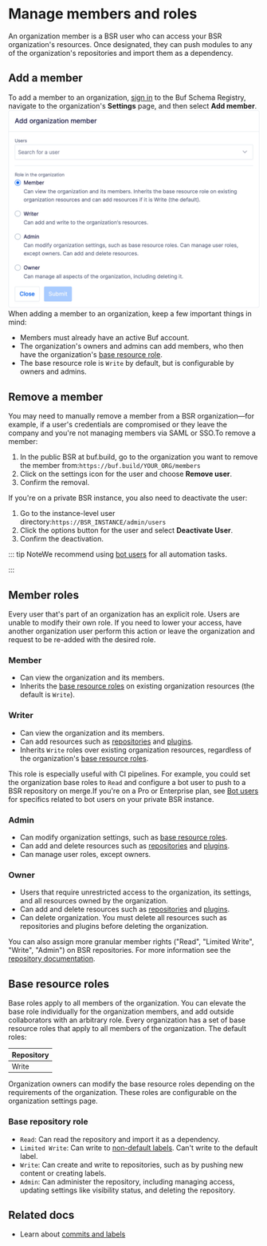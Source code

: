 # Manage members and roles

An organization member is a BSR user who can access your BSR organization's resources. Once designated, they can push modules to any of the organization's repositories and import them as a dependency.

## Add a member

To add a member to an organization, [sign in](https://login.buf.build/) to the Buf Schema Registry, navigate to the organization's **Settings** page, and then select **Add member**.![Add member to organization](../../../images/bsr/org-add-member.png)When adding a member to an organization, keep a few important things in mind:

- Members must already have an active Buf account.
- The organization's owners and admins can add members, who then have the organization's [base resource role](#base-resource-roles).
- The base resource role is `Write` by default, but is configurable by owners and admins.

## Remove a member

You may need to manually remove a member from a BSR organization—for example, if a user's credentials are compromised or they leave the company and you're not managing members via SAML or SSO.To remove a member:

1.  In the public BSR at buf.build, go to the organization you want to remove the member from:`https://buf.build/YOUR_ORG/members`
2.  Click on the settings icon for the user and choose **Remove user**.
3.  Confirm the removal.

If you're on a private BSR instance, you also need to deactivate the user:

1.  Go to the instance-level user directory:`https://BSR_INSTANCE/admin/users`
2.  Click the options button for the user and select **Deactivate User**.
3.  Confirm the deactivation.

::: tip NoteWe recommend using [bot users](../instance/bot-users/) for all automation tasks.

:::

## Member roles

Every user that's part of an organization has an explicit role. Users are unable to modify their own role. If you need to lower your access, have another organization user perform this action or leave the organization and request to be re-added with the desired role.

### Member

- Can view the organization and its members.
- Inherits the [base resource roles](#base-resource-roles) on existing organization resources (the default is `Write`).

### Writer

- Can view the organization and its members.
- Can add resources such as [repositories](../../../concepts/repositories/) and [plugins](../../remote-plugins/custom-plugins/).
- Inherits `Write` roles over existing organization resources, regardless of the organization's [base resource roles](#base-resource-roles).

This role is especially useful with CI pipelines. For example, you could set the organization base roles to `Read` and configure a bot user to push to a BSR repository on merge.If you're on a Pro or Enterprise plan, see [Bot users](../instance/bot-users/) for specifics related to bot users on your private BSR instance.

### Admin

- Can modify organization settings, such as [base resource roles](#base-resource-roles).
- Can add and delete resources such as [repositories](../../../concepts/repositories/) and [plugins](../../remote-plugins/custom-plugins/).
- Can manage user roles, except owners.

### Owner

- Users that require unrestricted access to the organization, its settings, and all resources owned by the organization.
- Can add and delete resources such as [repositories](../../../concepts/repositories/) and [plugins](../../remote-plugins/custom-plugins/).
- Can delete organization. You must delete all resources such as repositories and plugins before deleting the organization.

You can also assign more granular member rights ("Read", "Limited Write", "Write", "Admin") on BSR repositories. For more information see the [repository documentation](../../repository/configure/).

## Base resource roles

Base roles apply to all members of the organization. You can elevate the base role individually for the organization members, and add outside collaborators with an arbitrary role. Every organization has a set of base resource roles that apply to all members of the organization. The default roles:

| Repository |
| ---------- |
| Write      |

Organization owners can modify the base resource roles depending on the requirements of the organization. These roles are configurable on the organization settings page.

### Base repository role

- `Read`: Can read the repository and import it as a dependency.
- `Limited Write`: Can write to [non-default labels](../../../concepts/repositories/#default-label). Can't write to the default label.
- `Write`: Can create and write to repositories, such as by pushing new content or creating labels.
- `Admin`: Can administer the repository, including managing access, updating settings like visibility status, and deleting the repository.

## Related docs

- Learn about [commits and labels](../../../concepts/commits-labels/)
